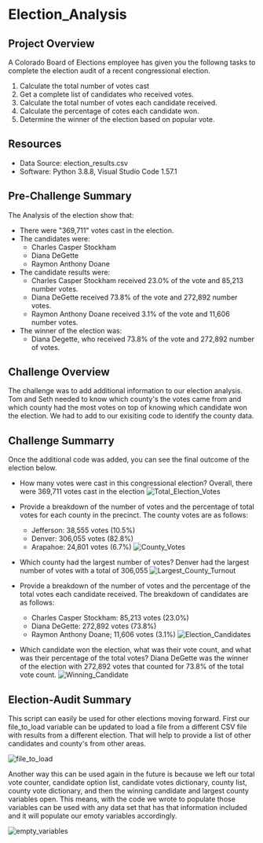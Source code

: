# Election_Analysis

## Project Overview
A Colorado Board of Elections employee has given you the followng tasks to complete the election audit of a recent congressional election. 

1. Calculate the total number of votes cast
2. Get a complete list of candidates who received votes.
3. Calculate the total number of votes each candidate received.
4. Calculate the percentage of cotes each candidate won. 
5. Determine the winner of the election based on popular vote. 

## Resources
- Data Source: election_results.csv
- Software: Python 3.8.8, Visual Studio Code 1.57.1

## Pre-Challenge Summary
The Analysis of the election show that:
- There were "369,711" votes cast in the election.
- The candidates were:
  - Charles Casper Stockham
  - Diana DeGette
  - Raymon Anthony Doane
- The candidate results were:
  - Charles Casper Stockham received 23.0% of the vote and 85,213 number votes.
  - Diana DeGette received 73.8% of the vote and 272,892 number votes.
  - Raymon Anthony Doane received 3.1% of the vote and 11,606 number votes.
- The winner of the election was:
  - Diana Degette, who received 73.8% of the vote and 272,892 number of votes. 

## Challenge Overview
The challenge was to add additional information to our election analysis. Tom and Seth needed to know which county's the votes came from and which county had the most votes on top of knowing which candidate won the election. We had to add to our exisiting code to identify the county data. 

## Challenge Summarry
Once the additional code was added, you can see the final outcome of the election below. 
- How many votes were cast in this congressional election?
Overall, there were 369,711 votes cast in the election 
![Total_Election_Votes](https://user-images.githubusercontent.com/84791455/124313122-47cfb680-db25-11eb-81ea-47f5416eaf9f.PNG)


- Provide a breakdown of the number of votes and the percentage of total votes for each county in the precinct.
The county votes are as follows:
  - Jefferson: 38,555 votes (10.5%)
  - Denver: 306,055 votes (82.8%)
  - Arapahoe: 24,801 votes (6.7%)
![County_Votes](https://user-images.githubusercontent.com/84791455/124313362-a1d07c00-db25-11eb-8944-d52afe0bc6d6.PNG)


- Which county had the largest number of votes?
Denver had the largest number of votes with a total of 306,055
![Largest_County_Turnout](https://user-images.githubusercontent.com/84791455/124313488-c88eb280-db25-11eb-962f-27479d8a10ee.PNG)


- Provide a breakdown of the number of votes and the percentage of the total votes each candidate received.
The breakdown of candidates are as follows:
  - Charles Casper Stockham: 85,213 votes (23.0%)
  - Diana DeGette: 272,892 votes (73.8%)
  - Raymon Anthony Doane; 11,606 votes (3.1%)
![Election_Candidates](https://user-images.githubusercontent.com/84791455/124313716-1d322d80-db26-11eb-9c01-5070f8cd7696.PNG)


- Which candidate won the election, what was their vote count, and what was their percentage of the total votes?
Diana DeGette was the winner of the election with 272,892 votes that counted for 73.8% of the total vote count. 
![Winning_Candidate](https://user-images.githubusercontent.com/84791455/124313838-4d79cc00-db26-11eb-8f02-f18d7ec9213a.PNG)


## Election-Audit Summary
This script can easily be used for other elections moving forward. First our file_to_load variable can be updated to load a file from a different CSV file with results from a different election. That will help to provide a list of other candidates and county's from other areas. 

![file_to_load](https://user-images.githubusercontent.com/84791455/124314409-338cb900-db27-11eb-9ba2-f4ee3474b780.PNG)


Another way this can be used again in the future is because we left our total vote counter, candidate option list, candidate votes dictionary, county list, county vote dictionary, and then the winning candidate and largest county variables open. This means, with the code we wrote to populate those variables can be used with any data set that has that information included and it will populate our emoty variables accordingly. 

![empty_variables](https://user-images.githubusercontent.com/84791455/124314484-50c18780-db27-11eb-92d3-e0527242a60c.PNG)





